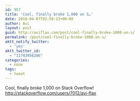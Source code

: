 ```yaml
---
id: 957
title: 'Cool, finally broke 1,000 on S…'
date: 2010-04-07T02:58:13+00:00
author: Avi
layout: post
guid: http://aviflax.com/post/cool-finally-broke-1000-on-s/
permalink: /post/cool-finally-broke-1000-on-s/
aktt_notify_twitter:
  - 'yes'
aktt_twitter_id:
  - "11743956286"
categories:
  - none
tags:
  - tweet
---
```

Cool, finally broke 1,000 on Stack Overflow! <a href="http://stackoverflow.com/users/7012/avi-flax" rel="nofollow">http://stackoverflow.com/users/7012/avi-flax</a>